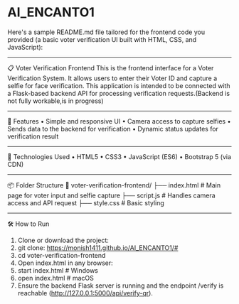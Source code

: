 # AI_ENCANTO1
Here's a sample README.md file tailored for the frontend code you provided (a basic voter verification UI built with HTML, CSS, and JavaScript):
________________________________________
📋 Voter Verification Frontend
This is the frontend interface for a Voter Verification System. It allows users to enter their Voter ID and capture a selfie for face verification. This application is intended to be connected with a Flask-based backend API for processing verification requests.(Backend is not fully workable,is in progress)
________________________________________
🚀 Features
•	Simple and responsive UI
•	Camera access to capture selfies
•	Sends data to the backend for verification
•	Dynamic status updates for verification result
________________________________________
🧰 Technologies Used
•	HTML5
•	CSS3
•	JavaScript (ES6)
•	Bootstrap 5 (via CDN)
________________________________________
📦 Folder Structure
📁 voter-verification-frontend/
├── index.html        # Main page for voter input and selfie capture
├── script.js         # Handles camera access and API request
├── style.css         # Basic styling
________________________________________
🛠️ How to Run
1.	Clone or download the project:
2.	git clone: https://monish1411.github.io/AI_ENCANTO1/#
3.	cd voter-verification-frontend
4.	Open index.html in any browser:
5.	start index.html  # Windows
6.	open index.html   # macOS
7.	Ensure the backend Flask server is running and the endpoint /verify is reachable (http://127.0.0.1:5000/api/verify-qr).

